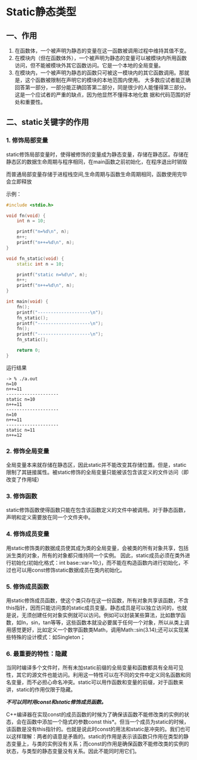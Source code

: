 # Static静态类型

## 一、作用

1. 在函数体，一个被声明为静态的变量在这一函数被调用过程中维持其值不变。
2. 在模块内（但在函数体外），一个被声明为静态的变量可以被模块内所用函数访问，但不能被模块外其它函数访问。它是一个本地的全局变量。
3. 在模块内，一个被声明为静态的函数只可被这一模块内的其它函数调用。那就是，这个函数被限制在声明它的模块的本地范围内使用。 大多数应试者能正确回答第一部分，一部分能正确回答第二部分，同是很少的人能懂得第三部分。这是一个应试者的严重的缺点，因为他显然不懂得本地化数 据和代码范围的好处和重要性。 

## 二、static关键字的作用 

### 1. 修饰局部变量

static修饰局部变量时，使得被修饰的变量成为静态变量，存储在静态区。存储在静态区的数据生命周期与程序相同，在main函数之前初始化，在程序退出时销毁

而普通局部变量存储于进程栈空间,生命周期与函数生命周期相同，函数使用完毕会立即释放

示例：

```c++
#include <stdio.h>

void fn(void) {
    int n = 10;

    printf("n=%d\n", n);
    n++;
    printf("n++=%d\n", n);
}

void fn_static(void) {
    static int n = 10;

    printf("static n=%d\n", n);
    n++;
    printf("n++=%d\n", n);
}

int main(void) {
    fn();
    printf("--------------------\n");
    fn_static();
    printf("--------------------\n");
    fn();
    printf("--------------------\n");
    fn_static();

    return 0;
}
```

运行结果

```shell
-> % ./a.out 
n=10
n++=11
--------------------
static n=10
n++=11
--------------------
n=10
n++=11
--------------------
static n=11
n++=12
```

### 2. 修饰全局变量

全局变量本来就存储在静态区，因此static并不能改变其存储位置。但是，static限制了其链接属性。被static修饰的全局变量只能被该包含该定义的文件访问（即改变了作用域）

### 3. 修饰函数

static修饰函数使得函数只能在包含该函数定义的文件中被调用。对于静态函数，声明和定义需要放在同一个文件夹中。

### 4. 修饰成员变量

用static修饰类的数据成员使其成为类的全局变量，会被类的所有对象共享，包括派生类的对象，所有的对象都只维持同一个实例。 因此，static成员必须在类外进行初始化(初始化格式：int base::var=10;)，而不能在构造函数内进行初始化，不过也可以用const修饰static数据成员在类内初始化。

### 5. 修饰成员函数

用static修饰成员函数，使这个类只存在这一份函数，所有对象共享该函数，不含this指针，因而只能访问类的static成员变量。静态成员是可以独立访问的，也就是说，无须创建任何对象实例就可以访问。例如可以封装某些算法，比如数学函数，如ln，sin，tan等等，这些函数本就没必要属于任何一个对象，所以从类上调用感觉更好，比如定义一个数学函数类Math，调用Math::sin(3.14);还可以实现某些特殊的设计模式：如Singleton；

### 6. 最重要的特性：隐藏

当同时编译多个文件时，所有未加static前缀的全局变量和函数都具有全局可见性，其它的源文件也能访问。利用这一特性可以在不同的文件中定义同名函数和同名变量，而不必担心命名冲突。static可以用作函数和变量的前缀，对于函数来讲，static的作用仅限于隐藏。

***不可以同时用const和static修饰成员函数。***

C++编译器在实现const的成员函数的时候为了确保该函数不能修改类的实例的状态，会在函数中添加一个隐式的参数const this*。但当一个成员为static的时候，该函数是没有this指针的。也就是说此时const的用法和static是冲突的。我们也可以这样理解：两者的语意是矛盾的。static的作用是表示该函数只作用在类型的静态变量上，与类的实例没有关系；而const的作用是确保函数不能修改类的实例的状态，与类型的静态变量没有关系。因此不能同时用它们。

